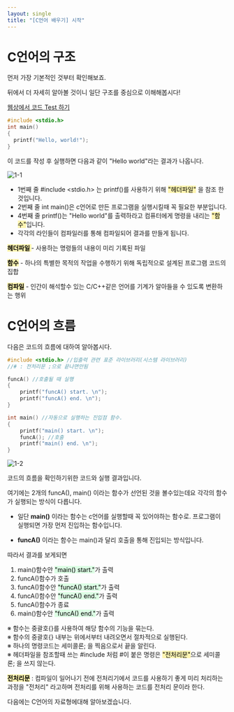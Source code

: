 ```yaml
---
layout: single
title: "[C언어 배우기] 시작"
---
```


# C언어의 구조

먼저 가장 기본적인 것부터 확인해보죠.

뒤에서 더 자세히 알아볼 것이니 일단 구조를 중심으로 이해해봅시다! 

[웹상에서 코드 Test 하기](https://replit.com/languages/c)

```c
#include <stdio.h>
int main()
{
  printf("Hello, world!");
}
```

이 코드를 작성 후 실행하면
다음과 같이 "Hello world"라는 결과가 나옵니다.

![1-1](https://user-images.githubusercontent.com/59260910/182160329-abf69f03-6227-4960-ac9c-4eb2ca2e3d29.JPG)

* 1번째 줄 #include <stdio.h> 는 printf()를 사용하기 위해 <mark style='background-color: #fff5b1'>"헤더파일"</mark> 을 참조 한 것입니다.
* 2번째 줄 int main()은 c언어로 만든 프로그램을 실행시킬때 꼭 필요한 부분입니다.
* 4번째 줄 printf()는 "Hello world"를 출력하라고 컴퓨터에게 명령을 내리는 <mark style='background-color: #fff5b1'>"함수"</mark>입니다.
* 각각의 라인들이 컴파일러를 통해 컴파일되어 결과를 만들게 됩니다.

**<mark style='background-color: #fff5b1'> 헤더파일 </mark>** - 사용하는 명령들의 내용이 미리 기록된 파일

**<mark style='background-color: #fff5b1'>함수</mark>** - 하나의 특별한 목적의 작업을 수행하기 위해 독립적으로 설계된 프로그램 코드의 집합

**<mark style='background-color: #fff5b1'>컴파일</mark>** - 인간이 해석할수 있는 C/C++같은 언어를 기계가 알아들을 수 있도록 변환하는 행위

# C언어의 흐름

다음은 코드의 흐름에 대하여 알아봅시다.

```c
#include <stdio.h> //입출력 관련 표준 라이브러리(시스템 라이브러리)
//# : 전처리문 ;으로 끝나면안됨

funcA() //호출될 때 실행
{
	printf("funcA() start. \n");
	printf("funcA() end. \n");
}

int main() //자동으로 실행하는 진입점 함수.
{
	printf("main() start. \n");
	funcA(); //호출
	printf("main() end. \n");
}
```

![1-2](https://user-images.githubusercontent.com/59260910/182168400-9ffc384f-7a15-4f3a-97cc-9a34453b6450.JPG)

코드의 흐름을 확인하기위한 코드와 실행 결과입니다.

여기에는 2개의 funcA(), main() 이라는 함수가 선언된 것을 볼수있는데요
각각의 함수가 실행되는 방식이 다릅니다.

* 일단 **main()** 이라는 함수는 c언어를 실행할때 꼭 있어야하는 함수로.
프로그램이 실행되면 가장 먼저 진입하는 함수입니다.

* **funcA()** 이라는 함수는 main()과 달리 호출을 통해 진입되는 방식입니다.

따라서 결과를 보게되면
1. main()함수안 <mark style='background-color: #dcffe4'>"main() start."</mark>가 출력
2. funcA()함수가 호출
3. funcA()함수안 <mark style='background-color: #dcffe4'>"funcA() start."</mark>가 출력
4. funcA()함수안 <mark style='background-color: #dcffe4'>"funcA() end."</mark>가 출력
5. funcA()함수가 종료
6. main()함수안 <mark style='background-color: #dcffe4'>"funcA() end."</mark>가 출력

※ 함수는 중괄호{}를 사용하여 해당 함수의 기능을 묶는다. <br>
※ 함수의 중괄호{} 내부는 위에서부터 내려오면서 절차적으로 실행된다.<br>
※ 하나의 명령코드는 세미콜론; 을 찍음으로서 끝을 알린다.<br>
※ 헤더파일을 참조할때 쓰는 #include 처럼 #이 붙은 명령은 <mark style='background-color: #fff5b1'>"전처리문"</mark>으로 세미콜론; 을 쓰지 않는다.<br>

<mark style='background-color: #fff5b1'>**전처리문**</mark> : 컴파일이 일어나기 전에 전처리기에서 코드를 사용하기 좋게 미리 처리하는 과정을 "전처리" 라고하며
전처리를 위해 사용하는 코드를 전처리 문이라 한다.

다음에는 C언어의 자료형에대해 알아보겠습니다.









